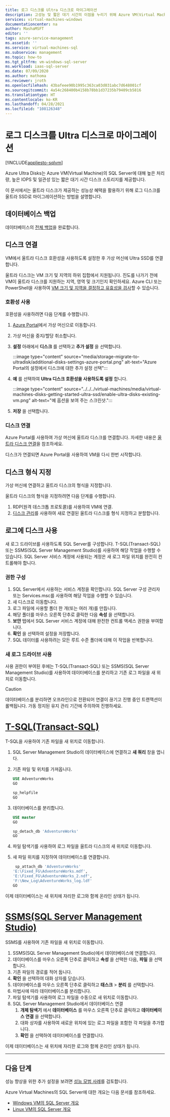 ```yaml
---
title: 로그 디스크를 Ultra 디스크로 마이그레이션
description: 고성능 및 짧은 대기 시간의 이점을 누리기 위해 Azure VM(Virtual Machine) 로그 디스크의 SQL Server를 Azure Ultradisk로 마이그레이션하는 방법을 알아봅니다.
services: virtual-machines-windows
documentationcenter: na
author: MashaMSFT
editor: ''
tags: azure-service-management
ms.assetid: ''
ms.service: virtual-machines-sql
ms.subservice: management
ms.topic: how-to
ms.tgt_pltfrm: vm-windows-sql-server
ms.workload: iaas-sql-server
ms.date: 07/09/2020
ms.author: mathoma
ms.reviewer: jroth
ms.openlocfilehash: 43bafeee90b1995c363ca03d031abc7d648001cf
ms.sourcegitcommit: 4a54c268400b4158b78bb1d37235b79409cb5816
ms.translationtype: HT
ms.contentlocale: ko-KR
ms.lasthandoff: 04/28/2021
ms.locfileid: "108126348"
---
```

# <a name="migrate-log-disk-to-ultra-disk"></a>로그 디스크를 Ultra 디스크로 마이그레이션
[!INCLUDE[appliesto-sqlvm](../../includes/appliesto-sqlvm.md)]

Azure Ultra Disks는 Azure VM(Virtual Machine)의 SQL Server에 대해 높은 처리량, 높은 IOPS 및 일관성 있는 짧은 대기 시간 디스크 스토리지를 제공합니다. 

이 문서에서는 울트라 디스크가 제공하는 성능상 혜택을 활용하기 위해 로그 디스크를 울트라 SSD로 마이그레이션하는 방법을 설명합니다. 

## <a name="back-up-database"></a>데이터베이스 백업

데이터베이스의 [전체 백업](backup-restore.md)을 완료합니다. 

## <a name="attach-disk"></a>디스크 연결

VM에서 울트라 디스크 호환성을 사용하도록 설정한 후 가상 머신에 Ultra SSD를 연결합니다. 

울트라 디스크는 VM 크기 및 지역의 하위 집합에서 지원됩니다. 진도를 나가기 전에 VM이 울트라 디스크를 지원하는 지역, 영역 및 크기인지 확인하세요. Azure CLI 또는 PowerShell을 사용하여 [VM 크기 및 지역을 결정하고 유효성을 검사](../../../virtual-machines/disks-enable-ultra-ssd.md#determine-vm-size-and-region-availability)할 수 있습니다. 

### <a name="enable-compatibility"></a>호환성 사용

호환성을 사용하려면 다음 단계를 수행합니다.

1. [Azure Portal](https://portal.azure.com/)에서 가상 머신으로 이동합니다. 
1. 가상 머신을 중지/할당 취소합니다. 
1. **설정** 아래에서 **디스크** 를 선택하고 **추가 설정** 을 선택합니다. 

   :::image type="content" source="media/storage-migrate-to-ultradisk/additional-disks-settings-azure-portal.png" alt-text="Azure Portal의 설정에서 디스크에 대한 추가 설정 선택":::

1. **예** 를 선택하여 **Ultra 디스크 호환성을 사용하도록 설정** 합니다. 

   :::image type="content" source="../../../virtual-machines/media/virtual-machines-disks-getting-started-ultra-ssd/enable-ultra-disks-existing-vm.png" alt-text="예 옵션을 보여 주는 스크린샷.":::

1. **저장** 을 선택합니다. 



### <a name="attach-disk"></a>디스크 연결

Azure Portal를 사용하여 가상 머신에 울트라 디스크를 연결합니다. 자세한 내용은 [울트라 디스크 연결](../../../virtual-machines/disks-enable-ultra-ssd.md#attach-an-ultra-disk)을 참조하세요.

디스크가 연결되면 Azure Portal을 사용하여 VM을 다시 한번 시작합니다. 



## <a name="format-disk"></a>디스크 형식 지정

가상 머신에 연결하고 울트라 디스크의 형식을 지정합니다.  

울트라 디스크의 형식을 지정하려면 다음 단계를 수행합니다.

1. RDP(원격 데스크톱 프로토콜)를 사용하여 VM에 연결.
1. [디스크 관리](/windows-server/storage/disk-management/overview-of-disk-management)를 사용하여 새로 연결된 울트라 디스크를 형식 지정하고 분할합니다. 


## <a name="use-disk-for-log"></a>로그에 디스크 사용

새 로그 드라이브를 사용하도록 SQL Server를 구성합니다. T-SQL(Transact-SQL) 또는 SSMS(SQL Server Management Studio)를 사용하여 해당 작업을 수행할 수 있습니다. SQL Server 서비스 계정에 사용되는 계정은 새 로그 파일 위치를 완전히 컨트롤해야 합니다. 

### <a name="configure-permissions"></a>권한 구성

1. SQL Server에서 사용하는 서비스 계정을 확인합니다. SQL Server 구성 관리자 또는 Services.msc를 사용하여 해당 작업을 수행할 수 있습니다.
1. 새 디스크로 이동합니다. 
1. 로그 파일에 사용할 폴더 한 개(또는 여러 개)를 만듭니다. 
1. 해당 폴더를 마우스 오른쪽 단추로 클릭한 다음 **속성** 을 선택합니다.
1. **보안** 탭에서 SQL Server 서비스 계정에 대해 완전한 컨트롤 액세스 권한을 부여합니다. 
1. **확인** 을 선택하여 설정을 저장합니다. 
1. SQL 데이터를 사용하려는 모든 루트 수준 폴더에 대해 이 작업을 반복합니다. 

### <a name="use-new-log-drive"></a>새 로그 드라이브 사용 

사용 권한이 부여된 후에는 T-SQL(Transact-SQL) 또는 SSMS(SQL Server Management Studio)를 사용하여 데이터베이스를 분리하고 기존 로그 파일을 새 위치로 이동합니다.

   > [!CAUTION]
   > 데이터베이스를 분리하면 오프라인으로 전환되어 연결이 끊기고 진행 중인 트랜잭션이 롤백됩니다. 가동 정지된 유지 관리 기간에 주의하여 진행하세요. 



# <a name="transact-sql-t-sql"></a>[T-SQL(Transact-SQL)](#tab/tsql)

T-SQL을 사용하여 기존 파일을 새 위치로 이동합니다.

1. SQL Server Management Studio의 데이터베이스에 연결하고 **새 쿼리** 창을 엽니다. 
1. 기존 파일 및 위치를 가져옵니다.

   ```sql
   USE AdventureWorks
   GO

   sp_helpfile
   GO
   ```

1. 데이터베이스를 분리합니다. 

   ```sql
   USE master
   GO

   sp_detach_db 'AdventureWorks'
   GO
   ```

1. 파일 탐색기를 사용하여 로그 파일을 울트라 디스크의 새 위치로 이동합니다. 

1. 새 파일 위치를 지정하여 데이터베이스를 연결합니다. 

   ```sql
    sp_attach_db 'AdventureWorks'
   'E:\Fixed_FG\AdventureWorks.mdf',
   'E:\Fixed_FG\AdventureWorks_2.ndf',
   'F:\New_Log\AdventureWorks_log.ldf'
   GO
   ```

이제 데이터베이스는 새 위치에 자리한 로그와 함께 온라인 상태가 됩니다. 



# <a name="sql-server-management-studio-ssms"></a>[SSMS(SQL Server Management Studio)](#tab/ssms)

SSMS를 사용하여 기존 파일을 새 위치로 이동합니다.

1. SSMS(SQL Server Management Studio)에서 데이터베이스에 연결합니다. 
1. 데이터베이스를 마우스 오른쪽 단추로 클릭하고 **속성** 을 선택한 다음, **파일** 을 선택합니다. 
1. 기존 파일의 경로를 적어 둡니다. 
1. **확인** 을 선택하여 대화 상자를 닫습니다. 
1. 데이터베이스를 마우스 오른쪽 단추로 클릭하고 **태스크** > **분리** 를 선택합니다. 
1. 마법사에 따라 데이터베이스를 분리합니다. 
1. 파일 탐색기를 사용하여 로그 파일을 수동으로 새 위치로 이동합니다.
1. SQL Server Management Studio에서 데이터베이스 연결
   1. **개체 탐색기** 에서 **데이터베이스** 를 마우스 오른쪽 단추로 클릭하고 **데이터베이스 연결** 을 선택합니다. 
   1. 대화 상자를 사용하여 새로운 위치에 있는 로그 파일을 포함한 각 파일을 추가합니다. 
   1. **확인** 을 선택하여 데이터베이스를 연결합니다. 

이제 데이터베이스는 새 위치에 자리한 로그와 함께 온라인 상태가 됩니다.

---


## <a name="next-steps"></a>다음 단계

성능 향상을 위한 추가 설정을 보려면 [성능 모범 사례](./performance-guidelines-best-practices-checklist.md)를 검토합니다. 

Azure Virtual Machines의 SQL Server에 대한 개요는 다음 문서를 참조하세요.

- [Windows VM의 SQL Server 개요](sql-server-on-azure-vm-iaas-what-is-overview.md)
- [Linux VM의 SQL Server 개요](../linux/sql-server-on-linux-vm-what-is-iaas-overview.md)